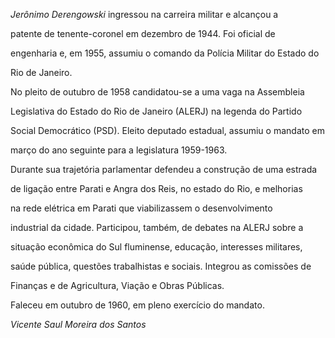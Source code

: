 

*Jerônimo Derengowski* ingressou na carreira militar e alcançou a

patente de tenente-coronel em dezembro de 1944. Foi oficial de

engenharia e, em 1955, assumiu o comando da Polícia Militar do Estado do

Rio de Janeiro.



No pleito de outubro de 1958 candidatou-se a uma vaga na Assembleia

Legislativa do Estado do Rio de Janeiro (ALERJ) na legenda do Partido

Social Democrático (PSD). Eleito deputado estadual, assumiu o mandato em

março do ano seguinte para a legislatura 1959-1963.



Durante sua trajetória parlamentar defendeu a construção de uma estrada

de ligação entre Parati e Angra dos Reis, no estado do Rio, e melhorias

na rede elétrica em Parati que viabilizassem o desenvolvimento

industrial da cidade. Participou, também, de debates na ALERJ sobre a

situação econômica do Sul fluminense, educação, interesses militares,

saúde pública, questões trabalhistas e sociais. Integrou as comissões de

Finanças e de Agricultura, Viação e Obras Públicas.



Faleceu em outubro de 1960, em pleno exercício do mandato.



*Vicente Saul Moreira dos Santos*



